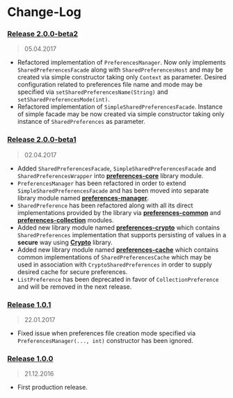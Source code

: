 Change-Log
===============

### [Release 2.0.0-beta2](https://github.com/universum-studios/android_preferences/releases/tag/2.0.0-beta2) ###
> 05.04.2017

- Refactored implementation of `PreferencesManager`. Now only implements `SharedPreferencesFacade`
  along with `SharedPreferencesHost` and may be created via simple constructor taking only `Context`
  as parameter. Desired configuration related to preferences file name and mode may be specified via
  `setSharedPreferencesName(String)` and `setSharedPreferencesMode(int)`.
- Refactored implementation of `SimpleSharedPreferencesFacade`. Instance of simple facade may be now
  created via simple constructor taking only instance of `SharedPreferences` as parameter.

### [Release 2.0.0-beta1](https://github.com/universum-studios/android_preferences/releases/tag/2.0.0-beta1) ###
> 02.04.2017

- Added `SharedPreferencesFacade`, `SimpleSharedPreferencesFacade` and `SharedPreferencesWrapper`
  into **[preferences-core](https://github.com/universum-studios/android_preferences/MODULES.md)**
  library module.
- `PreferencesManager` has been refactored in order to extend `SimpleSharedPreferencesFacade` and has
  been moved into separate library module named **[preferences-manager](https://github.com/universum-studios/android_preferences/MODULES.md)**.
- `SharedPreference` has been refactored along with all its direct implementations provided by the
  library via **[preferences-common](https://github.com/universum-studios/android_preferences/MODULES.md)**
  and **[preferences-collection](https://github.com/universum-studios/android_preferences/MODULES.md)**
  modules.
- Added new library module named **[preferences-crypto](https://github.com/universum-studios/android_preferences/MODULES.md)**
  which contains `SharedPreferences` implementation that supports persisting of values in a **secure**
  way using **[Crypto](https://github.com/universum-studios/android_crypto)** library.
- Added new library module named **[preferences-cache](https://github.com/universum-studios/android_preferences/MODULES.md)**
  which contains common implementations of `SharedPreferencesCache` which may be used in association
  with `CryptoSharedPreferences` in order to supply desired cache for secure preferences.
- `ListPreference` has been deprecated in favor of `CollectionPreference` and will be removed in
  the next release.

### [Release 1.0.1](https://github.com/universum-studios/android_preferences/releases/tag/1.0.1) ###
> 22.01.2017

- Fixed issue when preferences file creation mode specified via `PreferencesManager(..., int)`
  constructor has been ignored.

### [Release 1.0.0](https://github.com/universum-studios/android_preferences/releases/tag/1.0.0) ###
> 21.12.2016

- First production release.